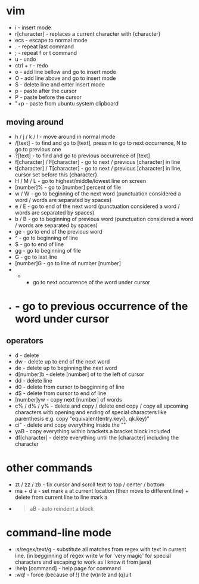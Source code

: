 # vim
* i - insert mode
* r[character] - replaces a current character with {character}
* ecs - escape to normal mode
* . - repeat last command
* ; - repeat f or t command
* u - undo
* ctrl + r - redo
* o - add line bellow and go to insert mode
* O - add line above and go to insert mode
* S - delete line and enter insert mode
* p - paste after the cursor
* P - paste before the cursor
* "+p - paste from ubuntu system clipboard
## moving around
* h / j / k / l - move around in normal mode
* /[text] - to find and go to [text], press n to go to  next occurrence, N to go to previous one
* ?[text] - to find and go to previous occurrence of [text]
* f[character] / F[character] - go to next / previous [character] in line
* t[character] / T[character] - go to next / previous [character] in line, cursor set before this {character}
* H / M / L - go to highest/middle/lowest line on screen
* [number]% - go to [number] percent of file
* w / W - go to beginning of the next word (punctuation considered a word / words are separated by spaces)
* e / E - go to end of the next word (punctuation considered a word / words are separated by spaces)
* b / B - go to beginning of previous word (punctuation considered a word / words are separated by spaces)
* ge - go to end of the previous word
* ^ - go to beginning of line
* $ - go to end of line
* gg - go to beginning of file
* G - go to last line
* [number]G - go to line of number [number]
* * - go to next occurrence of the word under cursor
* # - go to previous occurrence of the word under cursor
## operators
* d - delete
* dw - delete up to end of the next word
* de - delete up to beginning the next word
* d[number]b - delete [number] of to the left of cursor
* dd - delete line
* d0 - delete from cursor to begginning of line
* d$ - delete from cursor to end of line
* [number]yw - copy next [number] of words
* c% / d% / y% - delete and copy / delete end copy / copy all upcoming characters with opening and ending of special characters like parenthesis e.g. copy "equivalent(entry.key(), qk.key)"
* ci" - delete and copy everything inside the ""
* yaB - copy everything within brackets a bracket block included
* df[character] - delete everything until the [character] including the character
# other commands
* zt / zz / zb - fix cursor and scroll text to top / center / bottom
* ma + d'a - set mark a at current location (then move to different line) + delete from current line to line mark a
* >aB - auto reindent a block
# command-line mode
* :s/regex/text/g - substitute all matches from regex with text in current line. (in begginning of regex write \v for 'very magic' for special characters and escaping to work as I know it from java)
* :help [command] - help page for command
* :wq! - force (because of !) the (w)rite and (q)uit
